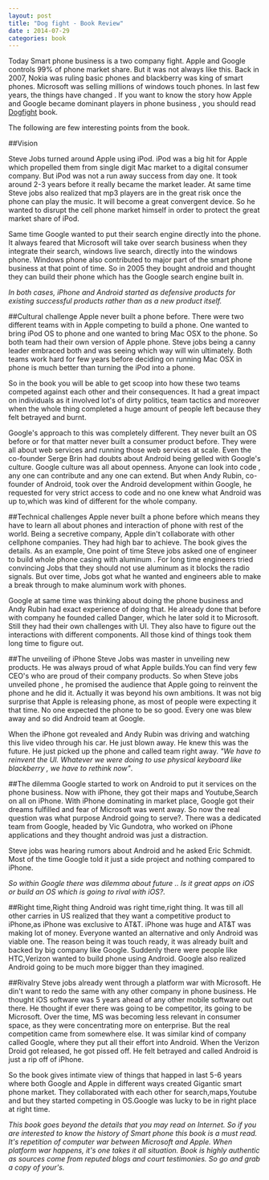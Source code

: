 ```yaml
---           
layout: post
title: "Dog fight - Book Review"
date : 2014-07-29
categories: book
---
```

Today Smart phone business is a two company fight. Apple and Google controls 99% of phone market share. But it was not always like this. Back in 2007, Nokia was ruling basic phones and blackberry was king of smart phones. Microsoft was selling millions of windows touch phones. In last few years, the things have changed . If you want to know the story how Apple and Google became dominant players in phone business , you should read [Dogfight](http://www.amazon.com/Dogfight-Apple-Google-Started-Revolution-ebook/dp/B00BIV1R98) book. 

The following are few interesting points from the book.

##Vision

Steve Jobs turned around Apple using iPod. iPod was a big hit for Apple which propelled them from single digit Mac market to a digital consumer company. But iPod was not a run away success from day one. It took around 2-3 years before it really became the market leader. At same time Steve jobs also realized that mp3 players are in the great risk once the phone can play the music. It will become a great convergent device. So he wanted to disrupt the cell phone market himself in order to protect the great market share of iPod.

Same time Google wanted to put their search engine directly into the phone. It always feared that
Microsoft will take over search business when they integrate their search, windows live search, directly into the
windows phone. Windows phone also contributed to major part of the smart phone business at that
point of time. So in 2005 they bought android and thought they can build their phone which
has the Google search engine built in. 

*In both cases, iPhone and Android started as defensive products for existing successful products rather than as a new product itself.*

##Cultural challenge
Apple never built a phone before. There were two different teams with in Apple competing 
to build a phone. One wanted to bring iPod OS to phone and one wanted to bring Mac OSX to the
phone. So both team had their own version of Apple phone. Steve jobs being a canny leader
embraced both and was seeing which way will win ultimately. Both teams work hard for few years before deciding on running Mac OSX in phone is much better than turning the iPod into a phone.


So in the book you will be able to get scoop into how these two teams competed against 
each other and their consequences. It had a great impact on individuals 
as it involved lot's of dirty politics, team tactics and moreover when the whole thing completed a huge amount of people left because they felt betrayed and burnt.

Google's approach to this was completely different. They never built an OS before or for that matter never built a consumer product before. They were all about web services and running those web services at scale. Even the co-founder Serge Brin had doubts about Android being gelled with Google's culture. Google culture was all about openness. Anyone can look into code , any one can contribute and any one can extend. But when Andy Rubin, co-founder of Android, took over the Android development within Google, he requested for very strict access to code and no one knew what Android was up to,which was kind of different for the whole company.

##Technical challenges
Apple never built a phone before which means they have to learn all about phones and
interaction of phone with rest of the world. Being a secretive company, Apple din't collaborate with other cellphone companies. They had high bar to achieve. The book gives the details. As an example, One point of time Steve jobs asked one of engineer to build whole phone casing with aluminum . For long time engineers tried convincing Jobs that
they should not use aluminum as it blocks the radio signals. But over time, Jobs got what he wanted and engineers able to make a break through to make aluminum work with phones.

Google at same time was thinking about doing the phone business and Andy Rubin had exact experience of doing that. He already done that before with company he founded called Danger, which he later sold it to Microsoft. Still they had their own challenges with UI.
They also have to figure out the interactions with different components. All those kind of things took them long time to figure out.


##The unveiling of iPhone
Steve Jobs was master in unveiling new products. He was always proud of what Apple builds.You can find very few CEO's who are proud of their company products. So when Steve jobs unveiled  phone , he promised the audience that Apple going to reinvent the phone and he did it. Actually it was beyond his own ambitions. It was not big surprise 
that Apple is releasing phone, as most of people were expecting it that time. No one expected the phone to be so good. Every one was blew away and so did Android team at Google.

When the iPhone got revealed and Andy Rubin was driving and watching this live video through his car. He just blown away. He knew this was the future. He just picked up the phone and called team right away. *"We have to reinvent the UI. Whatever we were doing to use physical keyboard like blackberry , we have to rethink now"*.

##The dilemma
Google started to work on Android to put it services on the phone business. Now with iPhone, they got their maps and Youtube,Search on all on iPhone. With iPhone dominating  in market place, Google got their dreams fulfilled and fear of Microsoft was went away. So now the real question was what purpose Android going to serve?. There was a dedicated team from Google, headed by Vic Gundotra, who worked on iPhone applications and they thought android was just a distraction.

Steve jobs was hearing rumors about Android and he asked Eric Schmidt. Most of the time Google told it just a side project and nothing compared to iPhone. 

*So within Google there was dilemma about future .. Is it great apps on iOS or build 
an OS which is going to rival with iOS?.*


##Right time,Right thing
Android was right time,right thing. It was till all other carries in US realized that
they want a competitive product to iPhone,as iPhone was exclusive to AT&T. iPhone was huge
and AT&T was making lot of money. Everyone wanted an alternative and only Android was viable one. The reason being it was touch ready, it was already built and backed by big company like Google. Suddenly there were people like HTC,Verizon wanted to build phone using Android. Google also realized Android going to be much more bigger than they imagined.


##Rivalry
Steve jobs already went through a platform war with Microsoft. He din't want to redo the same with any other company in phone business. He thought iOS software was 5 years ahead of any other mobile software out there. He thought if ever there was going to be competitor, its going to
be Microsoft. Over the time, MS was becoming less relevant in consumer space, as they were concentrating more on enterprise. But the real competition came from somewhere else. It was similar kind of company called Google, where they put all their effort into Android.
When the Verizon Droid got released, he got pissed off. He felt betrayed and called Android is just a rip off of iPhone.


So the book gives intimate view of things that happed in last 5-6 years where both Google and Apple in different ways created Gigantic smart phone market. They collaborated with each other for search,maps,Youtube and but they started competing in OS.Google was lucky to be in right place at right time. 

*This book goes beyond the details that you may read on Internet. So if you are interested to know the history of Smart phone this book is a must read. It's repetition of computer war between Microsoft and Apple. When platform war happens, it's one takes it all situation. Book is highly authentic as sources come from reputed blogs and court testimonies. So go and grab a copy of your's.*


















